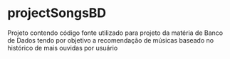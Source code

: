 # projectSongsBD
Projeto contendo código fonte utilizado para projeto da matéria de Banco de Dados tendo por objetivo a recomendação de músicas baseado no histórico de mais ouvidas por usuário
